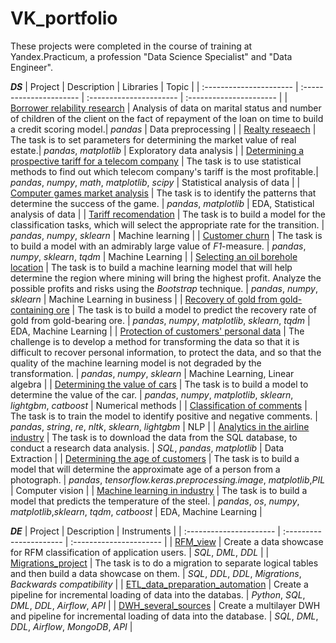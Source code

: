 # VK_portfolio
These projects were completed in the course of training at Yandex.Practicum, a profession "Data Science Specialist" and "Data Engineer".

***DS***
| Project | Description | Libraries | Topic |
| :---------------------- | :---------------------- | :---------------------- | :---------------------- |
| [Borrower relability research](DS/borrower_reliability_research/borrower_reliability_research.ipynb) | Analysis of data on marital status and number of children of the client on the fact of repayment of the loan on time to build a credit scoring model.| *pandas* | Data preprocessing |
| [Realty reseaech](DS/realty_research/realty_research_eda.ipynb) | The task is to set parameters for determining the market value of real estate.| *pandas*, *matplotlib* | Exploratory data analysis |
| [Determining a prospective tariff for a telecom company](DS/best_tariff_for_telecom_company/best_tariff.ipynb) | The task is to use statistical methods to find out which telecom company's tariff is the most profitable.| *pandas*, *numpy*, *math*, *matplotlib*, *scipy* | Statistical analysis of data |
| [Computer games market analysis](DS/games_market_EDA/games_EDA.ipynb) | The task is to identify the patterns that determine the success of the game. | *pandas*, *matplotlib* | EDA, Statistical analysis of data |
| [Tariff recomendation](DS/tariff_recommendations/tariff_recommendations.ipynb) | The task is to build a model for the classification tasks, which will select the appropriate rate for the transition. | *pandas*, *numpy*, *sklearn* | Machine learning |
| [Customer churn](DS/churn/churn.ipynb) | The task is to build a model with an admirably large value of *F1*-measure. | *pandas*, *numpy*, *sklearn*, *tqdm* | Machine Learning |
| [Selecting an oil borehole location](DS/boreholes_location/boreholes_location.ipynb) | The task is to build a machine learning model that will help determine the region where mining will bring the highest profit. Analyze the possible profits and risks using the *Bootstrap* technique. | *pandas*, *numpy*, *sklearn* | Machine Learning in business |
| [Recovery of gold from gold-containing ore](DS/gold_recovery/gold_recovery.ipynb) | The task is to build a model to predict the recovery rate of gold from gold-bearing ore. | *pandas*, *numpy*, *matplotlib*, *sklearn*, *tqdm* | EDA, Machine Learning |
| [Protection of customers' personal data](DS/personal_data_security/personal_data_security.ipynb) | The challenge is to develop a method for transforming the data so that it is difficult to recover personal information, to protect the data, and so that the quality of the machine learning model is not degraded by the transformation. | *pandas*, *numpy*, *sklearn* | Machine Learning, Linear algebra |
| [Determining the value of cars](DS/car_cost/car_cost.ipynb) | The task is to build a model to determine the value of the car. | *pandas*, *numpy*, *matplotlib*, *sklearn*, *lightgbm*, *catboost* | Numerical methods |
| [Classification of comments](DS/toxic_comments/toxic_comments.ipynb) | The task is to train the model to identify positive and negative comments. | *pandas*, *string*, *re*, *nltk*, *sklearn*, *lightgbm*  | NLP |
| [Analytics in the airline industry](DS/airlines/airline_alalytics.ipynb) | The task is to download the data from the SQL database, to conduct a research data analysis. | *SQL*, *pandas*, *matplotlib* | Data Extraction |
| [Determining the age of customers](DS/age_determination/age_determination.ipynb) | The task is to build a model that will determine the approximate age of a person from a photograph. | *pandas*, *tensorflow.keras.preprocessing.image*, *matplotlib*,*PIL* | Computer vision |
| [Machine learning in industry](DS/industry/industry.ipynb) | The task is to build a model that predicts the temperature of the steel. | *pandas*, *os*, *numpy*, *matplotlib*,*sklearn*, *tqdm*, *catboost* | EDA, Machine Learning |


***DE***
| Project | Description | Instruments |
| :---------------------- | :---------------------- | :---------------------- |
| [RFM_view](DE/RFM_view/) | Create a data showcase for RFM classification of application users. | *SQL*, *DML*, *DDL* | 
| [Migrations_project](DE/Migrations_project/) | The task is to do a migration to separate logical tables and then build a data showcase on them. | *SQL*, *DDL*, *DDL*, *Migrations*, *Backwards compatibility* |
 | [ETL_data_preparation_automation](DE/ETL_data_preparation_automation/) | Create a pipeline for incremental loading of data into the databas. | *Python*, *SQL*, *DML*, *DDL*, *Airflow*, *API* | 
 | [DWH_several_sources](DE/DWH_several_sources/) | Create a multilayer DWH and pipeline for incremental loading of data into the database. | *SQL*, *DML*, *DDL*, *Airflow*, *MongoDB*, *API* | 